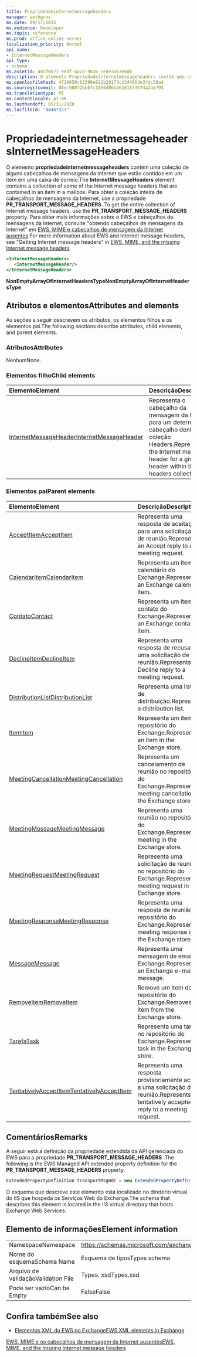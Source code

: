 ```yaml
---
title: Propriedadeinternetmessageheaders
manager: sethgros
ms.date: 09/17/2015
ms.audience: Developer
ms.topic: reference
ms.prod: office-online-server
localization_priority: Normal
api_name:
- InternetMessageHeaders
api_type:
- schema
ms.assetid: 4dcf8671-96df-4a2d-9836-7e8e3a67e0db
description: O elemento Propriedadeinternetmessageheaders contém uma coleção de alguns cabeçalhos de mensagens da Internet que estão contidos em um item em uma caixa de correio. Para obter a coleção inteira de cabeçalhos de mensagens da Internet, use a propriedade PR_TRANSPORT_MESSAGE_HEADERS. Para obter mais informações sobre o EWS e cabeçalhos de mensagens da Internet, Consulteobter Internet Message cabeçalhos no EWS, MIME e os cabeçalhos de mensagem da Internet ausentes.
ms.openlocfilehash: 4719050c02590e021b29173c234466de3fdc58a4
ms.sourcegitcommit: 88ec988f2bb67c1866d06b361615f3674a24e795
ms.translationtype: MT
ms.contentlocale: pt-BR
ms.lasthandoff: 05/31/2020
ms.locfileid: "44467323"
---
```

# <a name="internetmessageheaders"></a><span data-ttu-id="e1cfe-105">Propriedadeinternetmessageheaders</span><span class="sxs-lookup"><span data-stu-id="e1cfe-105">InternetMessageHeaders</span></span>

<span data-ttu-id="e1cfe-106">O elemento **propriedadeinternetmessageheaders** contém uma coleção de alguns cabeçalhos de mensagens da Internet que estão contidos em um item em uma caixa de correio.</span><span class="sxs-lookup"><span data-stu-id="e1cfe-106">The **InternetMessageHeaders** element contains a collection of some of the Internet message headers that are contained in an item in a mailbox.</span></span> <span data-ttu-id="e1cfe-107">Para obter a coleção inteira de cabeçalhos de mensagens da Internet, use a propriedade **PR_TRANSPORT_MESSAGE_HEADERS** .</span><span class="sxs-lookup"><span data-stu-id="e1cfe-107">To get the entire collection of Internet message headers, use the **PR_TRANSPORT_MESSAGE_HEADERS** property.</span></span> <span data-ttu-id="e1cfe-108">Para obter mais informações sobre o EWS e cabeçalhos de mensagens da Internet, consulte "obtendo cabeçalhos de mensagens da Internet" em [EWS, MIME e cabeçalhos de mensagem da Internet ausentes](https://msdn.microsoft.com/library/exchange/hh545614%28v=exchg.140%29.aspx).</span><span class="sxs-lookup"><span data-stu-id="e1cfe-108">For more information about EWS and Internet message headers, see "Getting Internet message headers" in [EWS, MIME, and the missing Internet message headers](https://msdn.microsoft.com/library/exchange/hh545614%28v=exchg.140%29.aspx).</span></span>
  
```XML
<InternetMessageHeaders>
   <InternetMessageHeader/>
</InternetMessageHeaders>
```

 <span data-ttu-id="e1cfe-109">**NonEmptyArrayOfInternetHeadersType**</span><span class="sxs-lookup"><span data-stu-id="e1cfe-109">**NonEmptyArrayOfInternetHeadersType**</span></span>
## <a name="attributes-and-elements"></a><span data-ttu-id="e1cfe-110">Atributos e elementos</span><span class="sxs-lookup"><span data-stu-id="e1cfe-110">Attributes and elements</span></span>

<span data-ttu-id="e1cfe-111">As seções a seguir descrevem os atributos, os elementos filhos e os elementos pai.</span><span class="sxs-lookup"><span data-stu-id="e1cfe-111">The following sections describe attributes, child elements, and parent elements.</span></span>
  
### <a name="attributes"></a><span data-ttu-id="e1cfe-112">Atributos</span><span class="sxs-lookup"><span data-stu-id="e1cfe-112">Attributes</span></span>

<span data-ttu-id="e1cfe-113">Nenhum</span><span class="sxs-lookup"><span data-stu-id="e1cfe-113">None.</span></span>
  
### <a name="child-elements"></a><span data-ttu-id="e1cfe-114">Elementos filho</span><span class="sxs-lookup"><span data-stu-id="e1cfe-114">Child elements</span></span>

|<span data-ttu-id="e1cfe-115">**Elemento**</span><span class="sxs-lookup"><span data-stu-id="e1cfe-115">**Element**</span></span>|<span data-ttu-id="e1cfe-116">**Descrição**</span><span class="sxs-lookup"><span data-stu-id="e1cfe-116">**Description**</span></span>|
|:-----|:-----|
|[<span data-ttu-id="e1cfe-117">InternetMessageHeader</span><span class="sxs-lookup"><span data-stu-id="e1cfe-117">InternetMessageHeader</span></span>](internetmessageheader.md) <br/> |<span data-ttu-id="e1cfe-118">Representa o cabeçalho da mensagem da Internet para um determinado cabeçalho dentro da coleção Headers.</span><span class="sxs-lookup"><span data-stu-id="e1cfe-118">Represents the Internet message header for a given header within the headers collection.</span></span>  <br/> |
   
### <a name="parent-elements"></a><span data-ttu-id="e1cfe-119">Elementos pai</span><span class="sxs-lookup"><span data-stu-id="e1cfe-119">Parent elements</span></span>

|<span data-ttu-id="e1cfe-120">**Elemento**</span><span class="sxs-lookup"><span data-stu-id="e1cfe-120">**Element**</span></span>|<span data-ttu-id="e1cfe-121">**Descrição**</span><span class="sxs-lookup"><span data-stu-id="e1cfe-121">**Description**</span></span>|
|:-----|:-----|
|[<span data-ttu-id="e1cfe-122">AcceptItem</span><span class="sxs-lookup"><span data-stu-id="e1cfe-122">AcceptItem</span></span>](acceptitem.md) <br/> |<span data-ttu-id="e1cfe-123">Representa uma resposta de aceitação para uma solicitação de reunião.</span><span class="sxs-lookup"><span data-stu-id="e1cfe-123">Represents an Accept reply to a meeting request.</span></span>  <br/> |
|[<span data-ttu-id="e1cfe-124">CalendarItem</span><span class="sxs-lookup"><span data-stu-id="e1cfe-124">CalendarItem</span></span>](calendaritem.md) <br/> |<span data-ttu-id="e1cfe-125">Representa um item de calendário do Exchange.</span><span class="sxs-lookup"><span data-stu-id="e1cfe-125">Represents an Exchange calendar item.</span></span>  <br/> |
|[<span data-ttu-id="e1cfe-126">Contato</span><span class="sxs-lookup"><span data-stu-id="e1cfe-126">Contact</span></span>](contact.md) <br/> |<span data-ttu-id="e1cfe-127">Representa um item de contato do Exchange.</span><span class="sxs-lookup"><span data-stu-id="e1cfe-127">Represents an Exchange contact item.</span></span>  <br/> |
|[<span data-ttu-id="e1cfe-128">DeclineItem</span><span class="sxs-lookup"><span data-stu-id="e1cfe-128">DeclineItem</span></span>](declineitem.md) <br/> |<span data-ttu-id="e1cfe-129">Representa uma resposta de recusa a uma solicitação de reunião.</span><span class="sxs-lookup"><span data-stu-id="e1cfe-129">Represents a Decline reply to a meeting request.</span></span>  <br/> |
|[<span data-ttu-id="e1cfe-130">DistributionList</span><span class="sxs-lookup"><span data-stu-id="e1cfe-130">DistributionList</span></span>](distributionlist.md) <br/> |<span data-ttu-id="e1cfe-131">Representa uma lista de distribuição.</span><span class="sxs-lookup"><span data-stu-id="e1cfe-131">Represents a distribution list.</span></span>  <br/> |
|[<span data-ttu-id="e1cfe-132">Item</span><span class="sxs-lookup"><span data-stu-id="e1cfe-132">Item</span></span>](item.md) <br/> |<span data-ttu-id="e1cfe-133">Representa um item no repositório do Exchange.</span><span class="sxs-lookup"><span data-stu-id="e1cfe-133">Represents an item in the Exchange store.</span></span>  <br/> |
|[<span data-ttu-id="e1cfe-134">MeetingCancellation</span><span class="sxs-lookup"><span data-stu-id="e1cfe-134">MeetingCancellation</span></span>](meetingcancellation.md) <br/> |<span data-ttu-id="e1cfe-135">Representa um cancelamento de reunião no repositório do Exchange.</span><span class="sxs-lookup"><span data-stu-id="e1cfe-135">Represents a meeting cancellation in the Exchange store.</span></span>  <br/> |
|[<span data-ttu-id="e1cfe-136">MeetingMessage</span><span class="sxs-lookup"><span data-stu-id="e1cfe-136">MeetingMessage</span></span>](meetingmessage.md) <br/> |<span data-ttu-id="e1cfe-137">Representa uma reunião no repositório do Exchange.</span><span class="sxs-lookup"><span data-stu-id="e1cfe-137">Represents a meeting in the Exchange store.</span></span>  <br/> |
|[<span data-ttu-id="e1cfe-138">MeetingRequest</span><span class="sxs-lookup"><span data-stu-id="e1cfe-138">MeetingRequest</span></span>](meetingrequest.md) <br/> |<span data-ttu-id="e1cfe-139">Representa uma solicitação de reunião no repositório do Exchange.</span><span class="sxs-lookup"><span data-stu-id="e1cfe-139">Represents a meeting request in the Exchange store.</span></span>  <br/> |
|[<span data-ttu-id="e1cfe-140">MeetingResponse</span><span class="sxs-lookup"><span data-stu-id="e1cfe-140">MeetingResponse</span></span>](meetingresponse.md) <br/> |<span data-ttu-id="e1cfe-141">Representa uma resposta de reunião no repositório do Exchange.</span><span class="sxs-lookup"><span data-stu-id="e1cfe-141">Represents a meeting response in the Exchange store.</span></span>  <br/> |
|[<span data-ttu-id="e1cfe-142">Message</span><span class="sxs-lookup"><span data-stu-id="e1cfe-142">Message</span></span>](message-ex15websvcsotherref.md) <br/> |<span data-ttu-id="e1cfe-143">Representa uma mensagem de email do Exchange.</span><span class="sxs-lookup"><span data-stu-id="e1cfe-143">Represents an Exchange e-mail message.</span></span>  <br/> |
|[<span data-ttu-id="e1cfe-144">RemoveItem</span><span class="sxs-lookup"><span data-stu-id="e1cfe-144">RemoveItem</span></span>](removeitem.md) <br/> |<span data-ttu-id="e1cfe-145">Remove um item do repositório do Exchange.</span><span class="sxs-lookup"><span data-stu-id="e1cfe-145">Removes an item from the Exchange store.</span></span>  <br/> |
|[<span data-ttu-id="e1cfe-146">Tarefa</span><span class="sxs-lookup"><span data-stu-id="e1cfe-146">Task</span></span>](task.md) <br/> |<span data-ttu-id="e1cfe-147">Representa uma tarefa no repositório do Exchange.</span><span class="sxs-lookup"><span data-stu-id="e1cfe-147">Represents a task in the Exchange store.</span></span>  <br/> |
|[<span data-ttu-id="e1cfe-148">TentativelyAcceptItem</span><span class="sxs-lookup"><span data-stu-id="e1cfe-148">TentativelyAcceptItem</span></span>](tentativelyacceptitem.md) <br/> |<span data-ttu-id="e1cfe-149">Representa uma resposta provisoriamente aceita a uma solicitação de reunião.</span><span class="sxs-lookup"><span data-stu-id="e1cfe-149">Represents a tentatively accepted reply to a meeting request.</span></span>  <br/> |
   
## <a name="remarks"></a><span data-ttu-id="e1cfe-150">Comentários</span><span class="sxs-lookup"><span data-stu-id="e1cfe-150">Remarks</span></span>

<span data-ttu-id="e1cfe-151">A seguir está a definição da propriedade estendida da API gerenciada do EWS para a propriedade **PR_TRANSPORT_MESSAGE_HEADERS** .</span><span class="sxs-lookup"><span data-stu-id="e1cfe-151">The following is the EWS Managed API extended property definition for the **PR_TRANSPORT_MESSAGE_HEADERS** property.</span></span> 
  
```cs
ExtendedPropertyDefinition transportMsgHdr = new ExtendedPropertyDefinition(0x007D, MapiPropertyType.String);
```

<span data-ttu-id="e1cfe-152">O esquema que descreve este elemento está localizado no diretório virtual do IIS que hospeda os Serviços Web do Exchange.</span><span class="sxs-lookup"><span data-stu-id="e1cfe-152">The schema that describes this element is located in the IIS virtual directory that hosts Exchange Web Services.</span></span>
  
## <a name="element-information"></a><span data-ttu-id="e1cfe-153">Elemento de informações</span><span class="sxs-lookup"><span data-stu-id="e1cfe-153">Element information</span></span>

|||
|:-----|:-----|
|<span data-ttu-id="e1cfe-154">Namespace</span><span class="sxs-lookup"><span data-stu-id="e1cfe-154">Namespace</span></span>  <br/> |https://schemas.microsoft.com/exchange/services/2006/types  <br/> |
|<span data-ttu-id="e1cfe-155">Nome do esquema</span><span class="sxs-lookup"><span data-stu-id="e1cfe-155">Schema Name</span></span>  <br/> |<span data-ttu-id="e1cfe-156">Esquema de tipos</span><span class="sxs-lookup"><span data-stu-id="e1cfe-156">Types schema</span></span>  <br/> |
|<span data-ttu-id="e1cfe-157">Arquivo de validação</span><span class="sxs-lookup"><span data-stu-id="e1cfe-157">Validation File</span></span>  <br/> |<span data-ttu-id="e1cfe-158">Types. xsd</span><span class="sxs-lookup"><span data-stu-id="e1cfe-158">Types.xsd</span></span>  <br/> |
|<span data-ttu-id="e1cfe-159">Pode ser vazio</span><span class="sxs-lookup"><span data-stu-id="e1cfe-159">Can be Empty</span></span>  <br/> |<span data-ttu-id="e1cfe-160">False</span><span class="sxs-lookup"><span data-stu-id="e1cfe-160">False</span></span>  <br/> |
   
## <a name="see-also"></a><span data-ttu-id="e1cfe-161">Confira também</span><span class="sxs-lookup"><span data-stu-id="e1cfe-161">See also</span></span>



- [<span data-ttu-id="e1cfe-162">Elementos XML do EWS no Exchange</span><span class="sxs-lookup"><span data-stu-id="e1cfe-162">EWS XML elements in Exchange</span></span>](ews-xml-elements-in-exchange.md)


[<span data-ttu-id="e1cfe-163">EWS, MIME e os cabeçalhos de mensagem da Internet ausentes</span><span class="sxs-lookup"><span data-stu-id="e1cfe-163">EWS, MIME, and the missing Internet message headers</span></span>](https://msdn.microsoft.com/library/exchange/hh545614%28v=exchg.140%29.aspx)

